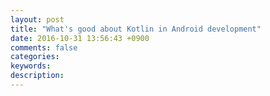 ```yaml
---
layout: post
title: "What's good about Kotlin in Android development"
date: 2016-10-31 13:56:43 +0900
comments: false
categories: 
keywords: 
description: 
---
```

